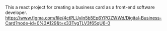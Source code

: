 This a react project for creating a business card as a front-end software developer.
https://www.figma.com/file/4ctPLUvIn5b5Ep6YPOZWWd/Digital-Business-Card?node-id=0%3A129&t=x33TvgTLV3f65qU6-0